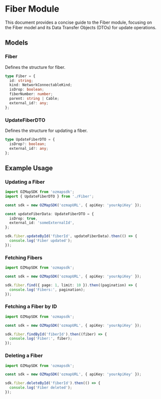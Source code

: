 # Fiber Module

This document provides a concise guide to the Fiber module, focusing on the Fiber model and its Data Transfer Objects (DTOs) for update operations.

## Models

### Fiber

Defines the structure for fiber.

```typescript
type Fiber = {
  id: string;
  kind: NetworkConnectableKind;
  isDrop: boolean;
  fiberNumber: number;
  parent: string | Cable;
  external_id?: any;
};
```

### UpdateFiberDTO

Defines the structure for updating a fiber.

```typescript
type UpdateFiberDTO = {
  isDrop?: boolean;
  external_id?: any;
};
```

## Example Usage

### Updating a Fiber

```typescript
import OZMapSDK from 'ozmapsdk';
import { UpdateFiberDTO } from './Fiber';

const sdk = new OZMapSDK('ozmapURL', { apiKey: 'yourApiKey' });

const updateFiberData: UpdateFiberDTO = {
  isDrop: true,
  external_id: 'someExternalId',
};

sdk.fiber.updateById('fiberId', updateFiberData).then(() => {
  console.log('Fiber updated');
});
```

### Fetching Fibers

```typescript
import OZMapSDK from 'ozmapsdk';

const sdk = new OZMapSDK('ozmapURL', { apiKey: 'yourApiKey' });

sdk.fiber.find({ page: 1, limit: 10 }).then((pagination) => {
  console.log('Fibers:', pagination);
});
```

### Fetching a Fiber by ID

```typescript
import OZMapSDK from 'ozmapsdk';

const sdk = new OZMapSDK('ozmapURL', { apiKey: 'yourApiKey' });

sdk.fiber.findById('fiberId').then((fiber) => {
  console.log('Fiber:', fiber);
});
```

### Deleting a Fiber

```typescript
import OZMapSDK from 'ozmapsdk';

const sdk = new OZMapSDK('ozmapURL', { apiKey: 'yourApiKey' });

sdk.fiber.deleteById('fiberId').then(() => {
  console.log('Fiber deleted');
});
```